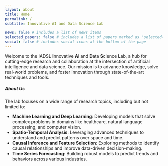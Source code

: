 ```yaml
---
layout: about
title: Home
permalink: /
subtitle: Innovative AI and Data Science Lab

news: false # includes a list of news items
selected_papers: false # includes a list of papers marked as "selected={true}"
social: false # includes social icons at the bottom of the page
---
```


Welcome to the IADSL **I**nnovative **A**I and **D**ata **S**cience **L**ab, a hub for cutting-edge research and collaboration at the intersection of artificial intelligence and data science. Our mission is to advance knowledge, solve real-world problems, and foster innovation through state-of-the-art techniques and tools.

##### **About Us**
The lab focuses on a wide range of research topics, including but not limited to:
- **Machine Learning and Deep Learning**: Developing models that solve complex problems in domains like healthcare, natural language processing, and computer vision.
- **Spatio-Temporal Analysis**: Leveraging advanced techniques to understand and predict patterns over space and time.
- **Causal Inference and Feature Selection**: Exploring methods to identify causal relationships and improve data-driven decision-making.
- **Time Series Forecasting**: Building robust models to predict trends and behaviors across various industries.
